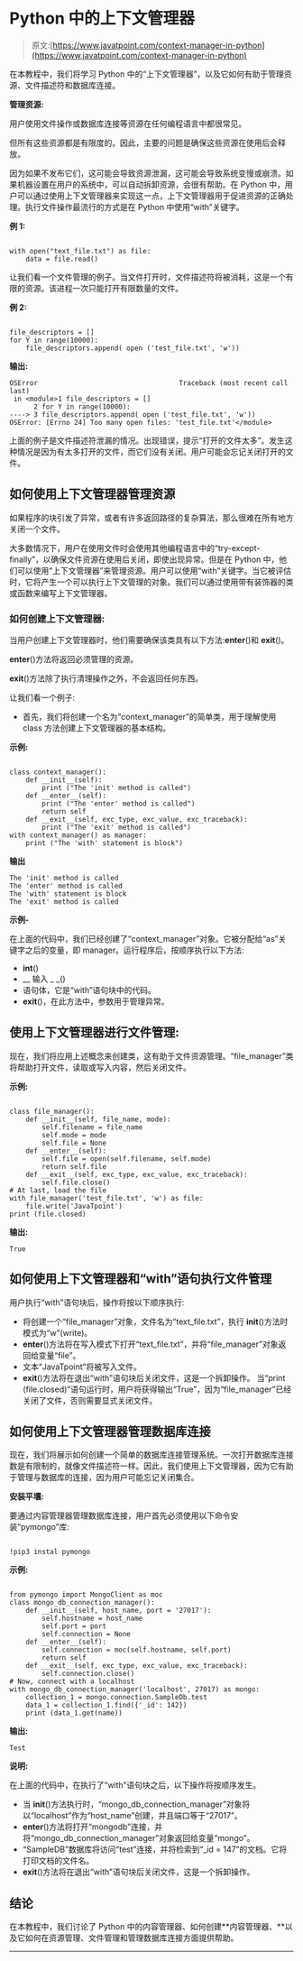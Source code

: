 # Python 中的上下文管理器

> 原文:[https://www.javatpoint.com/context-manager-in-python](https://www.javatpoint.com/context-manager-in-python)

在本教程中，我们将学习 Python 中的“上下文管理器”，以及它如何有助于管理资源、文件描述符和数据库连接。

**管理资源:**

用户使用文件操作或数据库连接等资源在任何编程语言中都很常见。

但所有这些资源都是有限度的。因此，主要的问题是确保这些资源在使用后会释放。

因为如果不发布它们，这可能会导致资源泄漏，这可能会导致系统变慢或崩溃。如果机器设置在用户的系统中，可以自动拆卸资源，会很有帮助。在 Python 中，用户可以通过使用上下文管理器来实现这一点，上下文管理器用于促进资源的正确处理。执行文件操作最流行的方式是在 Python 中使用“with”关键字。

**例 1:**

```

with open("text_file.txt") as file:   
    data = file.read()

```

让我们看一个文件管理的例子。当文件打开时，文件描述符将被消耗，这是一个有限的资源。该进程一次只能打开有限数量的文件。

**例 2:**

```

file_descriptors = []
for Y in range(10000):
    file_descriptors.append( open ('test_file.txt', 'w'))

```

**输出:**

```
OSError                                   Traceback (most recent call last)
 in <module>1 file_descriptors = []
      2 for Y in range(10000):
----> 3 file_descriptors.append( open ('test_file.txt', 'w'))
OSError: [Errno 24] Too many open files: 'test_file.txt'</module> 
```

上面的例子是文件描述符泄漏的情况。出现错误，提示“打开的文件太多”。发生这种情况是因为有太多打开的文件，而它们没有关闭。用户可能会忘记关闭打开的文件。

## 如何使用上下文管理器管理资源

如果程序的块引发了异常，或者有许多返回路径的复杂算法，那么很难在所有地方关闭一个文件。

大多数情况下，用户在使用文件时会使用其他编程语言中的“try-except-finally”，以确保文件资源在使用后关闭，即使出现异常。但是在 Python 中，他们可以使用“上下文管理器”来管理资源。用户可以使用“with”关键字。当它被评估时，它将产生一个可以执行上下文管理的对象。我们可以通过使用带有装饰器的类或函数来编写上下文管理器。

### 如何创建上下文管理器:

当用户创建上下文管理器时，他们需要确保该类具有以下方法:__enter__()和 __exit__()。

__enter__()方法将返回必须管理的资源。

__exit__()方法除了执行清理操作之外，不会返回任何东西。

让我们看一个例子:

*   首先，我们将创建一个名为“context_manager”的简单类，用于理解使用 class 方法创建上下文管理器的基本结构。

**示例:**

```

class context_manager():
    def __init__(self):
        print ("The 'init' method is called")          
    def __enter__(self):
        print ("The 'enter' method is called")
        return self      
    def __exit__(self, exc_type, exc_value, exc_traceback):
        print ("The 'exit' method is called")
with context_manager() as manager:
    print ("The 'with' statement is block")

```

**输出**

```
The 'init' method is called
The 'enter' method is called
The 'with' statement is block
The 'exit' method is called

```

**示例-**

在上面的代码中，我们已经创建了“context_manager”对象。它被分配给“as”关键字之后的变量，即 manager。运行程序后，按顺序执行以下方法:

*   __int__()
*   __ 输入 _ _()
*   语句体，它是“with”语句块中的代码。
*   __exit__()，在此方法中，参数用于管理异常。

## 使用上下文管理器进行文件管理:

现在，我们将应用上述概念来创建类，这有助于文件资源管理。“file_manager”类将帮助打开文件，读取或写入内容，然后关闭文件。

**示例:**

```

class file_manager():
    def __init__(self, file_name, mode):
        self.filename = file_name
        self.mode = mode
        self.file = None          
    def __enter__(self):
        self.file = open(self.filename, self.mode)
        return self.file      
    def __exit__(self, exc_type, exc_value, exc_traceback):
        self.file.close()  
# At last, load the file 
with file_manager('test_file.txt', 'w') as file:
    file.write('JavaTpoint')  
print (file.closed)

```

**输出:**

```
True

```

## 如何使用上下文管理器和“with”语句执行文件管理

用户执行“with”语句块后，操作将按以下顺序执行:

*   将创建一个“file_manager”对象，文件名为“text_file.txt”，执行 __init__()方法时模式为“w”(write)。
*   __enter__()方法将在写入模式下打开“text_file.txt”，并将“file_manager”对象返回给变量“file”。
*   文本“JavaTpoint”将被写入文件。
*   __exit__()方法将在退出“with”语句块后关闭文件，这是一个拆卸操作。
    当“print (file.closed)”语句运行时，用户将获得输出“True”，因为“file_manager”已经关闭了文件，否则需要显式关闭文件。

## 如何使用上下文管理器管理数据库连接

现在，我们将展示如何创建一个简单的数据库连接管理系统。一次打开数据库连接数是有限制的，就像文件描述符一样。因此，我们使用上下文管理器，因为它有助于管理与数据库的连接，因为用户可能忘记关闭集合。

**安装平壤:**

要通过内容管理器管理数据库连接，用户首先必须使用以下命令安装“pymongo”库:

```

!pip3 instal pymongo

```

**示例:**

```

from pymongo import MongoClient as moc
class mongo_db_connection_manager():
    def __init__(self, host_name, port = '27017'):
        self.hostname = host_name
        self.port = port
        self.connection = None 
    def __enter__(self):
        self.connection = moc(self.hostname, self.port)
        return self  
    def __exit__(self, exc_type, exc_value, exc_traceback):
        self.connection.close() 
# Now, connect with a localhost
with mongo_db_connection_manager('localhost', 27017) as mongo:
    collection_1 = mongo.connection.SampleDb.test
    data_1 = collection_1.find({'_id': 142})
    print (data_1.get(name))

```

**输出:**

```
Test

```

**说明:**

在上面的代码中，在执行了“with”语句块之后，以下操作将按顺序发生。

*   当 __init__()方法执行时，“mongo_db_connection_manager”对象将以“localhost”作为“host_name”创建，并且端口等于“27017”。
*   __enter__()方法将打开“mongodb”连接，并将“mongo_db_connection_manager”对象返回给变量“mongo”。
*   “SampleDB”数据库将访问“test”连接，并将检索到“_id = 147”的文档。它将打印文档的文件名。
*   __exit__()方法将在退出“with”语句块后关闭文件，这是一个拆卸操作。

## 结论

在本教程中，我们讨论了 Python 中的内容管理器、如何创建**内容管理器、**以及它如何在资源管理、文件管理和管理数据库连接方面提供帮助。

* * *